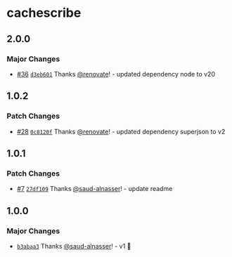 # cachescribe

## 2.0.0

### Major Changes

- [#36](https://github.com/saud-alnasser/cachescribe/pull/36) [`d3eb601`](https://github.com/saud-alnasser/cachescribe/commit/d3eb6014494576da0e213facc8a572c78b83aba8) Thanks [@renovate](https://github.com/apps/renovate)! - updated dependency node to v20

## 1.0.2

### Patch Changes

- [#28](https://github.com/saud-alnasser/cachescribe/pull/28) [`0c8120f`](https://github.com/saud-alnasser/cachescribe/commit/0c8120f582568353ba0c972805d8b5695a824120) Thanks [@renovate](https://github.com/apps/renovate)! - updated dependency superjson to v2

## 1.0.1

### Patch Changes

- [#7](https://github.com/saud-alnasser/cachescribe/pull/7) [`27df109`](https://github.com/saud-alnasser/cachescribe/commit/27df109966ad840748c7b445e86cde6b29d73f42) Thanks [@saud-alnasser](https://github.com/saud-alnasser)! - update readme

## 1.0.0

### Major Changes

- [`b3abaa3`](https://github.com/saud-alnasser/cachescribe/commit/b3abaa3428561e19c14aadb925cf0f8019d36279) Thanks [@saud-alnasser](https://github.com/saud-alnasser)! - v1 🎉
